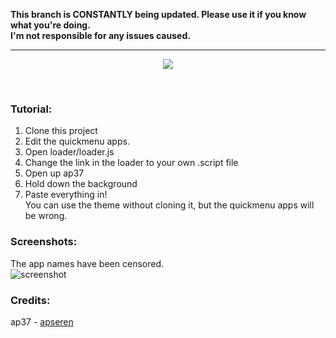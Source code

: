 <b>This branch is CONSTANTLY being updated. Please use it if you know what you're doing.<br>
I'm not responsible for any issues caused.</b>
<hr>

<p align="center">
  <img src="https://lukewarmcat.codes/rainbow37/logo.png" align="center"></img>
</p>

<br>

### Tutorial:
1. Clone this project<br>
2. Edit the quickmenu apps.<br>
3. Open loader/loader.js<br>
4. Change the link in the loader to your own .script file<br>
5. Open up ap37<br>
6. Hold down the background<br>
7. Paste everything in!<br>
You can use the theme without cloning it, but the quickmenu apps will be wrong.<br>

### Screenshots:
The app names have been censored.<br>
![screenshot](https://lukewarmcat.codes/rainbow37/screenshot.jpeg)<br>
### Credits:

ap37 - [apseren](https://github.com/apseren/)

